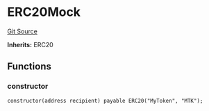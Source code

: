 # ERC20Mock
[Git Source](https://github.com/SolidityUniversity/smart-deployer/blob/c317992a2ee80ce05c7c36182238c87b8702d943/src/ERC20Mock.sol)

**Inherits:**
ERC20


## Functions
### constructor


```solidity
constructor(address recipient) payable ERC20("MyToken", "MTK");
```

